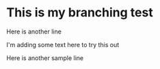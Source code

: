 # This is my branching test
Here is another line

I'm adding some text here to try this out

Here is another sample line
